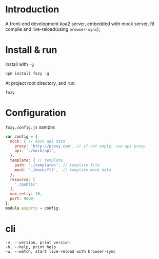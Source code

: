 
# Introduction

A front-end development koa2 server, embedded with mock server, ftl compile and live-reload(using `browser-sync`);

# Install & run

Install with `-g`

`npm install fozy -g`

At project root directory, and run:

`fozy`

# Configuration

`fozy.config.js` sample:

```js
var config = {
  mock: { // mock api data
    proxy: 'http://proxy.com', // if not empty, use api proxy
    api: './mock/api',
  },     
  template: { // template
    path: './templates', // template file
    mock: './mock/ftl',  // template mock data
  },
  resource: [
    './public'
  ],
  max_retry: 10,
  port: 9000,
};
module.exports = config;
```

# cli

```
-v, --version, print version
-h, --help, print help
-w, --watch, start live-reload with browser-sync
```